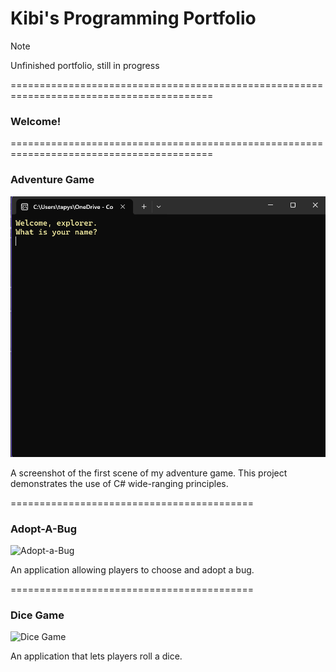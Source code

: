 # Kibi's Programming Portfolio

> [!NOTE]
> Unfinished portfolio, still in progress

=========================================================================================
### Welcome!
=========================================================================================

### Adventure Game
![Adventure Game Screenshot](https://github.com/KibiLeung/KibiLeung.github.io/blob/main/Screenshot%202024-11-06%20215456.png)

A screenshot of the first scene of my adventure game. This project demonstrates the use of C# wide-ranging principles.

==========================================

### Adopt-A-Bug

![Adopt-a-Bug](https://github.com/KibiLeung/KibiLeung.github.io/blob/main/Adopt-A-Bug)

An application allowing players to choose and adopt a bug.

==========================================

### Dice Game

![Dice Game]()

An application that lets players roll a dice.

